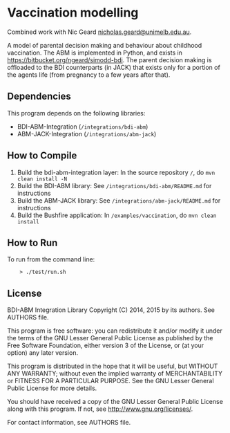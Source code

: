 # Vaccination modelling


Combined work with Nic Geard <nicholas.geard@unimelb.edu.au>.

A model of parental decision making and behaviour about childhood 
vaccination. The ABM is implemented in Python, and exists in 
https://bitbucket.org/ngeard/simodd-bdi. The parent decision making is
offloaded to the BDI counterparts (in JACK) that exists only for a 
portion of the agents life (from pregnancy to a few years after that).



## Dependencies


This program depends on the following libraries:

* BDI-ABM-Integration (`/integrations/bdi-abm`) 
* ABM-JACK-Integration (`/integrations/abm-jack`)



## How to Compile


1.  Build the bdi-abm-integration layer: In the source repository `/`, do 
    `mvn clean install -N`
2.  Build the BDI-ABM library: See `/integrations/bdi-abm/README.md`
    for instructions
3.  Build the ABM-JACK library: See `/integrations/abm-jack/README.md`
    for instructions
4.  Build the Bushfire application: In `/examples/vaccination`, do
    `mvn clean install`


## How to Run


To run from the command line:

        > ./test/run.sh



## License


BDI-ABM Integration Library
Copyright (C) 2014, 2015 by its authors. See AUTHORS file.

This program is free software: you can redistribute it and/or modify
it under the terms of the GNU Lesser General Public License as published by
the Free Software Foundation, either version 3 of the License, or
(at your option) any later version.

This program is distributed in the hope that it will be useful,
but WITHOUT ANY WARRANTY; without even the implied warranty of
MERCHANTABILITY or FITNESS FOR A PARTICULAR PURPOSE.  See the
GNU Lesser General Public License for more details.

You should have received a copy of the GNU Lesser General Public License
along with this program.  If not, see <http://www.gnu.org/licenses/>.

For contact information, see AUTHORS file.

